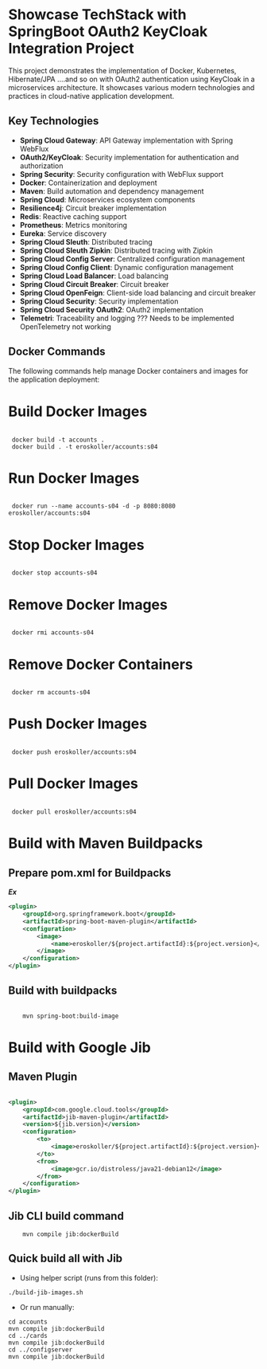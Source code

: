# Showcase TechStack with SpringBoot  OAuth2 KeyCloak Integration Project

This project demonstrates the implementation of Docker, Kubernetes, Hibernate/JPA ....and so on with OAuth2 authentication using KeyCloak in a microservices architecture. It
showcases various modern technologies and practices in cloud-native application development.

## Key Technologies

- **Spring Cloud Gateway**: API Gateway implementation with Spring WebFlux
- **OAuth2/KeyCloak**: Security implementation for authentication and authorization
- **Spring Security**: Security configuration with WebFlux support
- **Docker**: Containerization and deployment
- **Maven**: Build automation and dependency management
- **Spring Cloud**: Microservices ecosystem components
- **Resilience4j**: Circuit breaker implementation
- **Redis**: Reactive caching support
- **Prometheus**: Metrics monitoring
- **Eureka**: Service discovery
- **Spring Cloud Sleuth**: Distributed tracing
- **Spring Cloud Sleuth Zipkin**: Distributed tracing with Zipkin
- **Spring Cloud Config Server**: Centralized configuration management
- **Spring Cloud Config Client**: Dynamic configuration management
- **Spring Cloud Load Balancer**: Load balancing
- **Spring Cloud Circuit Breaker**: Circuit breaker
- **Spring Cloud OpenFeign**: Client-side load balancing and circuit breaker
- **Spring Cloud Security**: Security implementation
- **Spring Cloud Security OAuth2**: OAuth2 implementation
- **Telemetri**: Traceability and logging  ??? Needs to be implemented OpenTelemetry not working

## Docker Commands

The following commands help manage Docker containers and images for the application deployment:

# Build Docker Images

```shell
 
 docker build -t accounts .
 docker build . -t eroskoller/accounts:s04
```

# Run Docker Images
```shell

 docker run --name accounts-s04 -d -p 8080:8080 eroskoller/accounts:s04
```

# Stop Docker Images
```shell
 
 docker stop accounts-s04
```
# Remove Docker Images
```shell

 docker rmi accounts-s04
```
# Remove Docker Containers
```shell 

 docker rm accounts-s04
```
# Push Docker Images
```shell

 docker push eroskoller/accounts:s04
```
# Pull Docker Images
```shell

 docker pull eroskoller/accounts:s04
```

# Build with Maven Buildpacks
## Prepare pom.xml for Buildpacks
**_Ex_**
```xml
<plugin>
    <groupId>org.springframework.boot</groupId>
    <artifactId>spring-boot-maven-plugin</artifactId>
    <configuration>
        <image>
            <name>eroskoller/${project.artifactId}:${project.version}</name>
        </image>
    </configuration>
</plugin>
```
## Build with buildpacks
```shell
 
    mvn spring-boot:build-image
```

# Build with Google Jib

## Maven Plugin

```xml 

<plugin>
    <groupId>com.google.cloud.tools</groupId>
    <artifactId>jib-maven-plugin</artifactId>
    <version>${jib.version}</version>
    <configuration>
        <to>
            <image>eroskoller/${project.artifactId}:${project.version}</image>
        </to>
        <from>
            <image>gcr.io/distroless/java21-debian12</image>
        </from>
    </configuration>
</plugin>
```

## Jib CLI build command
```shell
    mvn compile jib:dockerBuild
```

## Quick build all with Jib
- Using helper script (runs from this folder):
```shell
./build-jib-images.sh
```
- Or run manually:
```shell
cd accounts
mvn compile jib:dockerBuild
cd ../cards
mvn compile jib:dockerBuild
cd ../configserver
mvn compile jib:dockerBuild
```

